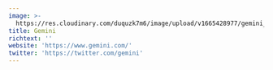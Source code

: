```yaml
---
image: >-
  https://res.cloudinary.com/duquzk7m6/image/upload/v1665428977/gemini_zjhh4m.png
title: Gemini
richtext: ''
website: 'https://www.gemini.com/'
twitter: 'https://twitter.com/gemini'
---
```


